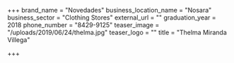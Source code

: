 +++
brand_name = "Novedades"
business_location_name = "Nosara"
business_sector = "Clothing Stores"
external_url = ""
graduation_year = 2018
phone_number = "8429-9125"
teaser_image = "/uploads/2019/06/24/thelma.jpg"
teaser_logo = ""
title = "Thelma Miranda Villega"

+++
